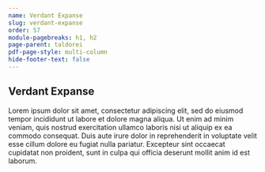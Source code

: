 ```yaml
---
name: Verdant Expanse
slug: verdant-expanse
order: 57
module-pagebreaks: h1, h2
page-parent: taldorei
pdf-page-style: multi-column
hide-footer-text: false
---
```

## Verdant Expanse
Lorem ipsum dolor sit amet, consectetur adipiscing elit, sed do eiusmod tempor incididunt ut labore et dolore magna aliqua. Ut enim ad minim veniam, quis nostrud exercitation ullamco laboris nisi ut aliquip ex ea commodo consequat. Duis aute irure dolor in reprehenderit in voluptate velit esse cillum dolore eu fugiat nulla pariatur. Excepteur sint occaecat cupidatat non proident, sunt in culpa qui officia deserunt mollit anim id est laborum.